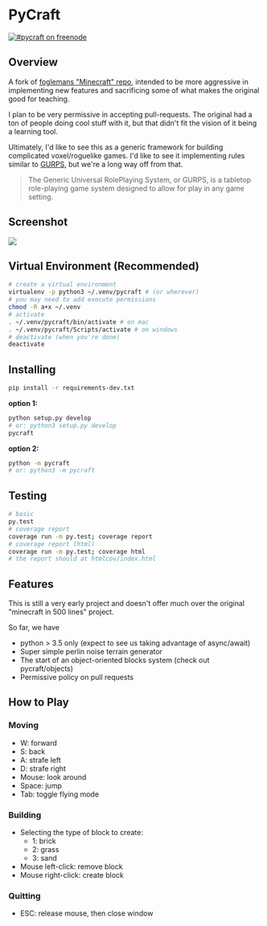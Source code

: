 # PyCraft

[![#pycraft on freenode](
  https://img.shields.io/badge/chat-on%20freenode-brightgreen.svg
)](https://kiwiirc.com/client/irc.freenode.net/#pycraft)

## Overview

A fork of [foglemans "Minecraft" repo](https://github.com/fogleman/Minecraft), intended to be more aggressive in implementing new features and sacrificing some of what makes the original good for teaching.

I plan to be very permissive in accepting pull-requests. The original had a ton
of people doing cool stuff with it, but that didn't fit the vision of it being
a learning tool.

Ultimately, I'd like to see this as a generic framework for building
complicated voxel/roguelike games. I'd like to see it implementing rules
similar to [GURPS](https://en.wikipedia.org/wiki/GURPS), but we're a long way off from that.

>The Generic Universal RolePlaying System, or GURPS, is a tabletop role-playing
game system designed to allow for play in any game setting.

## Screenshot

![](screenshot.png "")

## Virtual Environment (Recommended)

```bash
# create a virtual environment
virtualenv -p python3 ~/.venv/pycraft # (or wherever)
# you may need to add execute permissions
chmod -R a+x ~/.venv
# activate
. ~/.venv/pycraft/bin/activate # on mac
. ~/.venv/pycraft/Scripts/activate # on windows
# deactivate (when you're done)
deactivate
```

## Installing

```bash
pip install -r requirements-dev.txt
```

**option 1:**
```bash
python setup.py develop
# or: python3 setup.py develop
pycraft
```

**option 2:**
```bash
python -m pycraft
# or: python3 -m pycraft
```

## Testing

```bash
# basic
py.test
# coverage report
coverage run -m py.test; coverage report
# coverage report (html)
coverage run -m py.test; coverage html
# the report should at htmlcov/index.html
```

## Features

This is still a very early project and doesn't offer much over the original "minecraft in 500 lines" project.

So far, we have
 * python > 3.5 only (expect to see us taking advantage of async/await)
 * Super simple perlin noise terrain generator
 * The start of an object-oriented blocks system (check out pycraft/objects)
 * Permissive policy on pull requests

## How to Play

### Moving

- W: forward
- S: back
- A: strafe left
- D: strafe right
- Mouse: look around
- Space: jump
- Tab: toggle flying mode

### Building

- Selecting the type of block to create:
    - 1: brick
    - 2: grass
    - 3: sand
- Mouse left-click: remove block
- Mouse right-click: create block

### Quitting

- ESC: release mouse, then close window
